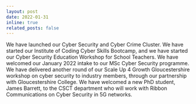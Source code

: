 ```yaml
---
layout: post
date: 2022-01-31
inline: true
related_posts: false
---
```


We have launched our Cyber Security and Cyber Crime Cluster. We have started our Institute of Coding Cyber Skills Bootcamp, and we have started our Cyber Security Education Workshop for School Teachers. We have welcomed our January 2022 intake to our MSc Cyber Security programme. We have delivered another round of our Scale Up 4 Growth Gloucestershire workshop on cyber security to industry members, through our partnership with Gloucestershire College. We have welcomed a new PhD student, James Barrett, to the CSCT department who will work with Ribbon Communications on Cyber Security in 5G networks.